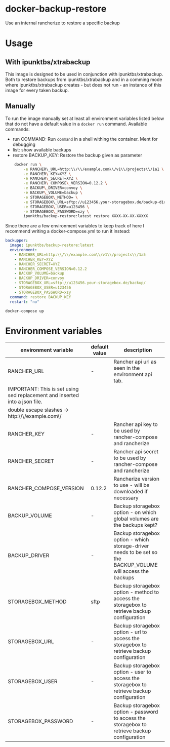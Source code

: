 # docker-backup-restore
Use an internal rancherize to restore a specific backup

# Usage
## With ipunktbs/xtrabackup
This image is designed to be used in conjunction with ipunktbs/xtrabackup. Both
to restore backups from ipunktbs/xtrabackup and in a comming mode where
ipunktbs/xtrabackup creates - but does not run - an instance of this image for
every taken backup.

## Manually
To run the image manually set at least all environment variables listed below
that do not have a default value in a `docker run` command.
Available commands:

- run COMMAND: Run `command` in a shell withing the container. Ment for
  debugging
- list: show available backups
- restore BACKUP\_KEY: Restore the backup given as parameter

```sh
	docker run \
		-e RANCHER\_URL=http:\\/\\/example.com\\/v1\\/projects\\/1a1 \
		-e RANCHER\_KEY=XYZ \
		-e RANCHER\_SECRET=XYZ \
		-e RANCHER\_COMPOSE\_VERSION=0.12.2 \
		-e BACKUP\_DRIVER=convoy \
		-e BACKUP\_VOLUME=backup \
		-e STORAGEBOX\_METHOD= \
		-e STORAGEBOX\_URL=sftp://u123456.your-storagebox.de/backup-directory/ \
		-e STORAGEBOX\_USER=u123456 \
		-e STORAGEBOX\_PASSWORD=xzy \
		ipunktbs/backup-restore:latest restore XXXX-XX-XX-XXXXX
```

Since there are a few environment variables to keep track of here I recommend
writing a docker-compose.yml to run it instead:

```yaml
backupper:
  image: ipunktbs/backup-restore:latest
  environment:
    - RANCHER_URL=http:\\/\\/example.com\\/v1\\/projects\\/1a5
    - RANCHER_KEY=XYZ
    - RANCHER_SECRET=XYZ
    - RANCHER_COMPOSE_VERSION=0.12.2
    - BACKUP_VOLUME=backup
    - BACKUP_DRIVER=convoy
    - STORAGEBOX_URL=sftp://u123456.your-storagebox.de/backup/
    - STORAGEBOX_USER=u123456
    - STORAGEBOX_PASSWORD=xzy
  command: restore BACKUP_KEY
  restart: "no"
```

	docker-compose up


# Environment variables

| environment variable | default value | description |
| -------------------- | ------------- | ----------- |
| RANCHER\_URL | - | Rancher api url as seen in the environment api tab. |
IMPORTANT: This is set using sed replacement and inserted into a json file. |
double escape slashes -> http:\\/\\/example.com\\/ |
| RANCHER\_KEY | - | Rancher api key to be used by rancher-compose and rancherize |
| RANCHER\_SECRET | - | Rancher api secret to be used by rancher-compose and rancherize  |
| RANCHER\_COMPOSE\_VERSION | 0.12.2 | Rancherize version to use - will be downloaded if necessary |
| BACKUP\_VOLUME | - | Backup storagebox option - on which global volumes are the backups kept? |
| BACKUP\_DRIVER | - | Backup storagebox option - which storage-driver needs to be set so the BACKUP\_VOLUME will access the backups|
| STORAGEBOX\_METHOD | sftp | Backup storagebox option - method to access the storagebox to retrieve backup configuration |
| STORAGEBOX\_URL | - | Backup storagebox option - url to access the storagebox to retrieve backup configuration |
| STORAGEBOX\_USER | - | Backup storagebox option - user to access the storagebox to retrieve backup configuration |
| STORAGEBOX\_PASSWORD | - | Backup storagebox option - password to access the storagebox to retrieve backup configuration |
